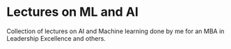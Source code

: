 # Lectures on ML and AI

Collection of lectures on AI and Machine learning done by me for an MBA in Leadership Excellence and others.

